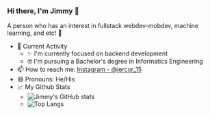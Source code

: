 ### Hi there, I'm Jimmy 👋
A person who has an interest in fullstack webdev-mobdev, machine learning, and etc! 🙌

- 🎯 Current Activity
  - ✨ I'm currently focused on backend development
  - 🤓 I'm pursuing a Bachelor's degree in Informatics Engineering
- 📫 How to reach me: [Instagram - @jercor_15](https://instagram.com/jercor_15)
- 😄 Pronouns: He/His
- 📈 My Github Stats
  - ![Jimmy's GitHub stats](https://github-readme-stats.vercel.app/api?username=jeremyascornelis&show_icons=true)
  - ![Top Langs](https://github-readme-stats.vercel.app/api/top-langs/?username=jeremyascornelis&layout=compact)
